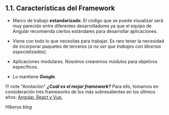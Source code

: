## 1.1. Características del Framework 

- Marco de trabajo **estandarizado**. El código que se puede visualizar será muy parecido entre diferentes desarrolladores ya que el equipo de Angular recomienda ciertos estándares para desarrollar aplicaciones.

- Viene con todo lo que necesitas para trabajar. Es raro tener la necesidad de incorporar
  paquetes de terceros (_a no ser que trabajes con librerías especializadas_).

- Aplicaciones modulares. Nosotros crearemos módulos para objetivos específicos.

- Lo mantiene **_Google_**.

!!! note "Anotación" 
**_¿Cuál es el mejor framework?_** Para ello, tomamos en consideración tres frameworks de los más sobresalientes en los últimos años: [Angular, React y Vue.](https://www.hiberus.com/crecemos-contigo/angular-vs-react-vs-vue/)

_Hiberus blog_
